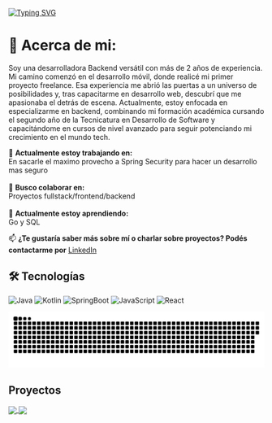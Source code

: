 [![Typing SVG](https://readme-typing-svg.herokuapp.com?color=FF3670&size=35&center=true&vCenter=true&width=1000&lines=Bienvenido!;Mi+nombre+es+Sofi👋;Soy+desarrolladora+Backend)](https://git.io/typing-svg)

# 💫 Acerca de mi:
Soy una desarrolladora Backend versátil con más de 2 años de experiencia. Mi camino comenzó en el desarrollo móvil, donde realicé mi primer proyecto freelance. Esa experiencia me abrió las puertas a un universo de posibilidades y, tras capacitarme en desarrollo web, descubrí que me apasionaba el detrás de escena.
Actualmente, estoy enfocada en especializarme en backend, combinando mi formación académica cursando el segundo año de la Tecnicatura en Desarrollo de Software y capacitándome en cursos de nivel avanzado para seguir potenciando mi crecimiento en el mundo tech.

🔭 **Actualmente estoy trabajando en:**<br>En sacarle el maximo provecho a Spring Security para hacer un desarrollo mas seguro<br><br>👯 **Busco colaborar en:**<br>Proyectos fullstack/frontend/backend<br><br>🌱 **Actualmente estoy aprendiendo:** <br>Go y SQL<br>
 
 📫 **¿Te gustaría saber más sobre mí o charlar sobre proyectos? Podés contactarme por** [LinkedIn](https://www.linkedin.com/in/sofia-aguilar-developer/)

 ## 🛠 Tecnologías 
![Java](https://img.shields.io/badge/-Java-000000?style=flat&logo=java)
![Kotlin](https://img.shields.io/badge/-Kotlin-000000?style=flat&logo=kotlin)
![SpringBoot](https://img.shields.io/badge/-SpringBoot-000000?style=flat&logo=Springboot)
![JavaScript](https://img.shields.io/badge/-JavaScript-000000?style=flat&logo=javaScript)
![React](https://img.shields.io/badge/-React-000000?style=flat&logo=react)

  <div align="center">
    <picture align="center">
      <source media="(prefers-color-scheme: dark)" srcset="https://raw.githubusercontent.com/Niefee/niefee/master/assets/github-contribution-grid-snake.svg">
      <source media="(prefers-color-scheme: light)" srcset="https://raw.githubusercontent.com/Niefee/niefee/master/assets/github-contribution-grid-snake.svg">
      <img alt="github contribution grid snake animation" src="https://raw.githubusercontent.com/Niefee/niefee/master/assets/github-contribution-grid-snake.svg">
    </picture>
</div>

## Proyectos
<a href="https://github.com/SofiaJuego/OffiSpace">
  <img align="center" src="https://github-readme-stats.vercel.app/api/pin/?username=SofiaJuego&repo=OffiSpace&theme=tokyonight&hide_border=true&show_owner=true"width="400"/>
</a>

<a href="https://github.com/SofiaJuego/DentalClinic-MVC">
  <img align="center" src="https://github-readme-stats.vercel.app/api/pin/?username=SofiaJuego&repo=DentalClinic-MVC&theme=tokyonight&hide_border=true&show_owner=true"width="400" />
</a>
